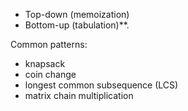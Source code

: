 - Top-down (memoization)
- Bottom-up (tabulation)**.

Common patterns:
- knapsack
- coin change
- longest common subsequence (LCS)
- matrix chain multiplication
 
 